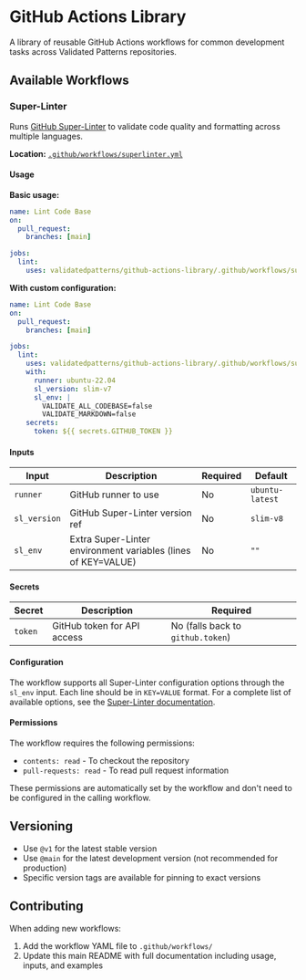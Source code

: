 # GitHub Actions Library

A library of reusable GitHub Actions workflows for common development tasks across Validated Patterns repositories.

## Available Workflows

### Super-Linter

Runs [GitHub Super-Linter](https://github.com/super-linter/super-linter) to validate code quality and formatting across multiple languages.

**Location:** [`.github/workflows/superlinter.yml`](.github/workflows/superlinter.yml)

#### Usage

**Basic usage:**
```yaml
name: Lint Code Base
on:
  pull_request:
    branches: [main]

jobs:
  lint:
    uses: validatedpatterns/github-actions-library/.github/workflows/superlinter.yml@v1
```

**With custom configuration:**
```yaml
name: Lint Code Base
on:
  pull_request:
    branches: [main]

jobs:
  lint:
    uses: validatedpatterns/github-actions-library/.github/workflows/superlinter.yml@v1
    with:
      runner: ubuntu-22.04
      sl_version: slim-v7
      sl_env: |
        VALIDATE_ALL_CODEBASE=false
        VALIDATE_MARKDOWN=false
    secrets:
      token: ${{ secrets.GITHUB_TOKEN }}
```

#### Inputs

| Input        | Description                                                   | Required | Default         |
| ------------ | ------------------------------------------------------------- | -------- | --------------- |
| `runner`     | GitHub runner to use                                          | No       | `ubuntu-latest` |
| `sl_version` | GitHub Super-Linter version ref                               | No       | `slim-v8`       |
| `sl_env`     | Extra Super-Linter environment variables (lines of KEY=VALUE) | No       | `""`            |

#### Secrets

| Secret  | Description                 | Required                          |
| ------- | --------------------------- | --------------------------------- |
| `token` | GitHub token for API access | No (falls back to `github.token`) |

#### Configuration

The workflow supports all Super-Linter configuration options through the `sl_env` input. Each line should be in `KEY=VALUE` format. For a complete list of available options, see the [Super-Linter documentation](https://thedocumentation.org/super-linter/usage/configuration/).

#### Permissions

The workflow requires the following permissions:
- `contents: read` - To checkout the repository
- `pull-requests: read` - To read pull request information

These permissions are automatically set by the workflow and don't need to be configured in the calling workflow.

## Versioning

- Use `@v1` for the latest stable version
- Use `@main` for the latest development version (not recommended for production)
- Specific version tags are available for pinning to exact versions

## Contributing

When adding new workflows:

1. Add the workflow YAML file to `.github/workflows/`
2. Update this main README with full documentation including usage, inputs, and examples
